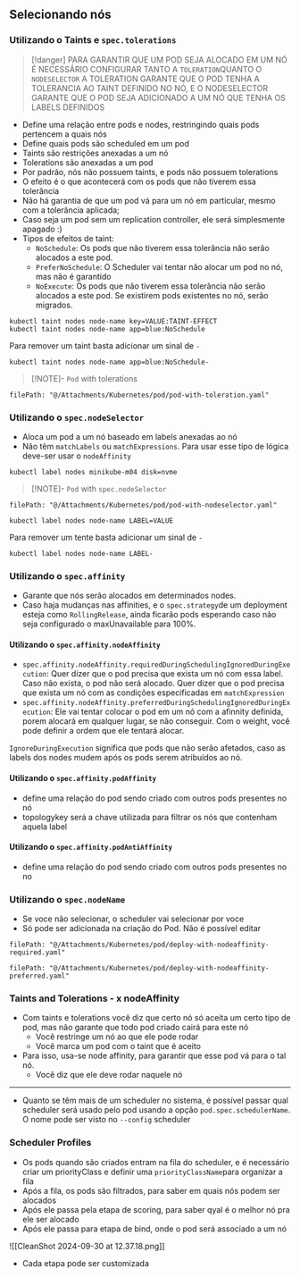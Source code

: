 ## Selecionando nós

### Utilizando o Taints e `spec.tolerations`


> [!danger] 
>  PARA GARANTIR QUE UM POD SEJA ALOCADO EM UM NÓ É NECESSÁRIO CONFIGURAR TANTO A `TOLERATION`QUANTO O `NODESELECTOR`
>A TOLERATION GARANTE QUE O POD TENHA A TOLERANCIA AO TAINT DEFINIDO NO NÓ, E O NODESELECTOR GARANTE QUE O POD SEJA ADICIONADO A UM NÓ QUE TENHA OS LABELS DEFINIDOS

- Define uma relação entre pods e nodes, restringindo quais pods pertencem a quais nós
- Define quais pods são scheduled em um pod
- Taints são restrições anexadas a um nó
- Tolerations são anexadas a um pod
- Por padrão, nós não possuem taints, e pods não possuem tolerations
- O efeito é o que acontecerá com os pods que não tiverem essa tolerância
- Não há garantia de que um pod vá para um nó em particular, mesmo com a tolerância aplicada;
- Caso seja um pod sem um replication controller, ele será simplesmente apagado :)
- Tipos de efeitos de taint:
	- `NoSchedule`: Os pods que não tiverem essa tolerância não serão alocados a este pod.
	- `PreferNoSchedule`:  O Scheduler vai tentar não alocar um pod no nó, mas não é garantido
	- `NoExecute`: Os pods que não tiverem essa tolerância não serão alocados a este pod. Se existirem pods existentes no nó, serão migrados.

```shell
kubectl taint nodes node-name key=VALUE:TAINT-EFFECT
kubectl taint nodes node-name app=blue:NoSchedule
```

Para remover um taint basta adicionar um sinal de `-`

```shell
kubectl taint nodes node-name app=blue:NoSchedule-
```


> [!NOTE]- `Pod` with tolerations
```reference
filePath: "@/Attachments/Kubernetes/pod/pod-with-toleration.yaml"
```



### Utilizando o `spec.nodeSelector`
- Aloca um pod a um nó baseado em labels anexadas ao nó
- Não têm `matchLabels` ou `matchExpressions`. Para usar esse tipo de lógica deve-ser usar o `nodeAffinity`

```shell title:"Adicionando uma label a um node"
kubectl label nodes minikube-m04 disk=nvme
```

> [!NOTE]- `Pod` with `spec.nodeSelector`
```reference
filePath: "@/Attachments/Kubernetes/pod/pod-with-nodeselector.yaml"
```

```shell
kubectl label nodes node-name LABEL=VALUE
```

Para remover um tente basta adicionar um sinal de `-`

```shell
kubectl label nodes node-name LABEL-
```

### Utilizando o `spec.affinity`
- Garante que nós serão alocados em determinados nodes.
- Caso haja mudanças nas affinities, e o `spec.strategy`de um deployment esteja como `RollingRelease`, ainda ficarão pods esperando caso não seja configurado o maxUnavailable para 100%.

#### Utilizando o `spec.affinity.nodeAffinity`

- `spec.affinity.nodeAffinity.requiredDuringSchedulingIgnoredDuringExecution`: Quer dizer que o pod precisa que exista um nó com essa label. Caso não exista, o pod não será alocado. Quer dizer que o pod precisa que exista um nó com as condições especificadas em `matchExpression`
- `spec.affinity.nodeAffinity.preferredDuringSchedulingIgnoredDuringExecution`: Ele vai tentar colocar o pod em um nó com a afinnity definida, porem alocará em qualquer lugar, se não conseguir. Com o weight, você pode definir a ordem que ele tentará alocar.

`IgnoreDuringExecution` significa que pods que não serão afetados, caso as labels dos nodes mudem após os pods serem atribuídos ao nó.

#### Utilizando o `spec.affinity.podAffinity`
- define uma relação do pod sendo criado com outros pods presentes no nó
- topologykey será a chave utilizada para filtrar os nós que contenham aquela label

#### Utilizando o `spec.affinity.podAntiAffinity`
- define uma relação do pod sendo criado com outros pods presentes no no 

### Utilizando o `spec.nodeName`

- Se voce não selecionar, o scheduler vai selecionar por voce
- Só pode ser adicionada na criação do Pod. Não é possível editar


```reference
filePath: "@/Attachments/Kubernetes/pod/deploy-with-nodeaffinity-required.yaml"
```


```reference
filePath: "@/Attachments/Kubernetes/pod/deploy-with-nodeaffinity-preferred.yaml"
```

### Taints and Tolerations - x nodeAffinity
- Com taints e tolerations você diz que certo nó só aceita um certo tipo de pod, mas não garante que todo pod criado cairá para este nó
	- Você restringe um nó ao que ele pode rodar
	- Você marca um pod com o taint que é aceito
- Para isso, usa-se node affinity, para garantir que esse pod vá para o tal nó.
	- Você diz que ele deve rodar naquele nó

---
- Quanto se têm mais de um scheduler no sistema, é possível passar qual scheduler será usado pelo pod usando a opção `pod.spec.schedulerName`. O nome pode ser visto no `--config` scheduler

### Scheduler Profiles
 - Os pods quando são criados entram na fila do scheduler, e é necessário criar um priorityClass e definir uma `priorityClassName`para organizar a fila
 - Após a fila, os pods são filtrados, para saber em quais nós podem ser alocados
 - Após ele passa pela etapa de scoring, para saber qyal é o melhor nó pra ele ser alocado
 - Após ele passa para etapa de bind, onde o pod será associado a um nó

![[CleanShot 2024-09-30 at 12.37.18.png]]

- Cada etapa pode ser customizada